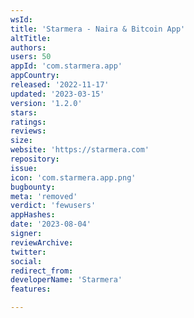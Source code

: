 ```yaml
---
wsId: 
title: 'Starmera - Naira & Bitcoin App'
altTitle: 
authors: 
users: 50
appId: 'com.starmera.app'
appCountry: 
released: '2022-11-17'
updated: '2023-03-15'
version: '1.2.0'
stars: 
ratings: 
reviews: 
size: 
website: 'https://starmera.com'
repository: 
issue: 
icon: 'com.starmera.app.png'
bugbounty: 
meta: 'removed'
verdict: 'fewusers'
appHashes: 
date: '2023-08-04'
signer: 
reviewArchive: 
twitter: 
social: 
redirect_from: 
developerName: 'Starmera'
features: 

---
```


